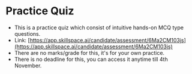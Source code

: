 # Practice Quiz

* This is a practice quiz which consist of intuitive hands-on MCQ type questions.
* Link: [https://app.skillspace.ai/candidate/assessment/6Ma2CM103js](https://app.skillspace.ai/candidate/assessment/6Ma2CM103js)
* There are no marks/grade for this, it's for your own practice.
* There is no deadline for this, you can access it anytime till 4th November.
